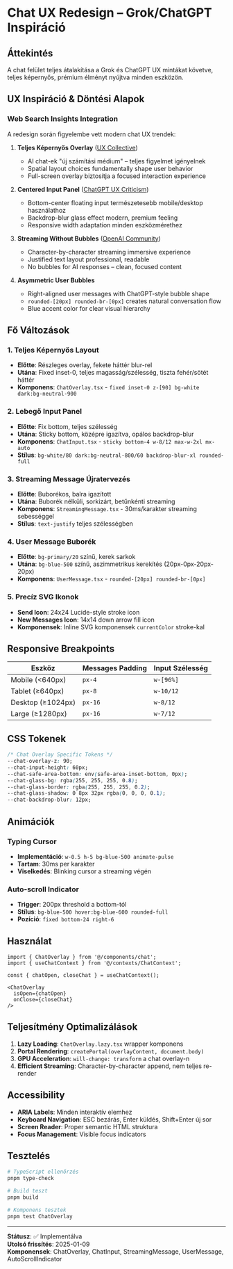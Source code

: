 # Chat UX Redesign – Grok/ChatGPT Inspiráció

## Áttekintés

A chat felület teljes átalakítása a Grok és ChatGPT UX mintákat követve, teljes képernyős, prémium élményt nyújtva minden eszközön.

## UX Inspiráció & Döntési Alapok

### Web Search Insights Integration

A redesign során figyelembe vett modern chat UX trendek:

1. **Teljes Képernyős Overlay** ([UX Collective](https://uxdesign.cc/where-should-ai-sit-in-your-ui-1710a258390e))
   - AI chat-ek "új számítási médium" – teljes figyelmet igényelnek
   - Spatial layout choices fundamentally shape user behavior
   - Full-screen overlay biztosítja a focused interaction experience

2. **Centered Input Panel** ([ChatGPT UX Criticism](https://medium.com/psytech-blog/why-chatgpts-ux-sucks-and-how-to-fix-it-8d2999e69523))
   - Bottom-center floating input természetesebb mobile/desktop használathoz
   - Backdrop-blur glass effect modern, premium feeling
   - Responsive width adaptation minden eszközmérethez

3. **Streaming Without Bubbles** ([OpenAI Community](https://community.openai.com/t/ui-ux-chatgpt-conversation/899472))
   - Character-by-character streaming immersive experience
   - Justified text layout professional, readable
   - No bubbles for AI responses – clean, focused content

4. **Asymmetric User Bubbles**
   - Right-aligned user messages with ChatGPT-style bubble shape
   - `rounded-[20px] rounded-br-[0px]` creates natural conversation flow
   - Blue accent color for clear visual hierarchy

## Fő Változások

### 1. Teljes Képernyős Layout
- **Előtte**: Részleges overlay, fekete háttér blur-rel
- **Utána**: Fixed inset-0, teljes magasság/szélesség, tiszta fehér/sötét háttér
- **Komponens**: `ChatOverlay.tsx` - `fixed inset-0 z-[90] bg-white dark:bg-neutral-900`

### 2. Lebegő Input Panel
- **Előtte**: Fix bottom, teljes szélesség
- **Utána**: Sticky bottom, középre igazítva, opálos backdrop-blur
- **Komponens**: `ChatInput.tsx` - `sticky bottom-4 w-8/12 max-w-2xl mx-auto`
- **Stílus**: `bg-white/80 dark:bg-neutral-800/60 backdrop-blur-xl rounded-full`

### 3. Streaming Message Újratervezés
- **Előtte**: Buborékos, balra igazított
- **Utána**: Buborék nélküli, sorkizárt, betűnkénti streaming
- **Komponens**: `StreamingMessage.tsx` - 30ms/karakter streaming sebességgel
- **Stílus**: `text-justify` teljes szélességben

### 4. User Message Buborék
- **Előtte**: `bg-primary/20` színű, kerek sarkok
- **Utána**: `bg-blue-500` színű, aszimmetrikus kerekítés (20px-0px-20px-20px)
- **Komponens**: `UserMessage.tsx` - `rounded-[20px] rounded-br-[0px]`

### 5. Precíz SVG Ikonok
- **Send Icon**: 24x24 Lucide-style stroke icon
- **New Messages Icon**: 14x14 down arrow fill icon
- **Komponensek**: Inline SVG komponensek `currentColor` stroke-kal

## Responsive Breakpoints

| Eszköz | Messages Padding | Input Szélesség |
|--------|------------------|-----------------|
| Mobile (<640px) | `px-4` | `w-[96%]` |
| Tablet (≥640px) | `px-8` | `w-10/12` |
| Desktop (≥1024px) | `px-16` | `w-8/12` |
| Large (≥1280px) | `px-16` | `w-7/12` |

## CSS Tokenek

```css
/* Chat Overlay Specific Tokens */
--chat-overlay-z: 90;
--chat-input-height: 60px;
--chat-safe-area-bottom: env(safe-area-inset-bottom, 0px);
--chat-glass-bg: rgba(255, 255, 255, 0.8);
--chat-glass-border: rgba(255, 255, 255, 0.2);
--chat-glass-shadow: 0 8px 32px rgba(0, 0, 0, 0.1);
--chat-backdrop-blur: 12px;
```

## Animációk

### Typing Cursor
- **Implementáció**: `w-0.5 h-5 bg-blue-500 animate-pulse`
- **Tartam**: 30ms per karakter
- **Viselkedés**: Blinking cursor a streaming végén

### Auto-scroll Indicator
- **Trigger**: 200px threshold a bottom-tól
- **Stílus**: `bg-blue-500 hover:bg-blue-600 rounded-full`
- **Pozíció**: `fixed bottom-24 right-6`

## Használat

```tsx
import { ChatOverlay } from '@/components/chat';
import { useChatContext } from '@/contexts/ChatContext';

const { chatOpen, closeChat } = useChatContext();

<ChatOverlay 
  isOpen={chatOpen} 
  onClose={closeChat} 
/>
```

## Teljesítmény Optimalizálások

1. **Lazy Loading**: `ChatOverlay.lazy.tsx` wrapper komponens
2. **Portal Rendering**: `createPortal(overlayContent, document.body)`
3. **GPU Acceleration**: `will-change: transform` a chat overlay-n
4. **Efficient Streaming**: Character-by-character append, nem teljes re-render

## Accessibility

- **ARIA Labels**: Minden interaktív elemhez
- **Keyboard Navigation**: ESC bezárás, Enter küldés, Shift+Enter új sor
- **Screen Reader**: Proper semantic HTML struktura
- **Focus Management**: Visible focus indicators

## Tesztelés

```bash
# TypeScript ellenőrzés
pnpm type-check

# Build teszt
pnpm build

# Komponens tesztek
pnpm test ChatOverlay
```

---

**Státusz**: ✅ Implementálva  
**Utolsó frissítés**: 2025-01-09  
**Komponensek**: ChatOverlay, ChatInput, StreamingMessage, UserMessage, AutoScrollIndicator 